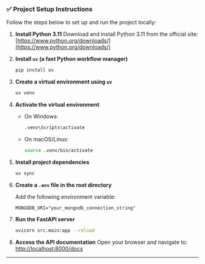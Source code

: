 ### ✅ Project Setup Instructions

Follow the steps below to set up and run the project locally:

1. **Install Python 3.11**
   Download and install Python 3.11 from the official site: [https://www.python.org/downloads/](https://www.python.org/downloads/)

2. **Install `uv` (a fast Python workflow manager)**

   ```bash
   pip install uv
   ```

3. **Create a virtual environment using `uv`**

   ```bash
   uv venv
   ```

4. **Activate the virtual environment**

   * On Windows:

     ```bash
     .venv\Scripts\activate
     ```
   * On macOS/Linux:

     ```bash
     source .venv/bin/activate
     ```

5. **Install project dependencies**

   ```bash
   uv sync
   ```

6. **Create a `.env` file in the root directory**

   Add the following environment variable:

   ```env
   MONGODB_URI="your_mongodb_connection_string"
   ```

7. **Run the FastAPI server**

   ```bash
   uvicorn src.main:app --reload
   ```

8. **Access the API documentation**
   Open your browser and navigate to:
   [http://localhost:8000/docs](http://localhost:8000/docs)

---